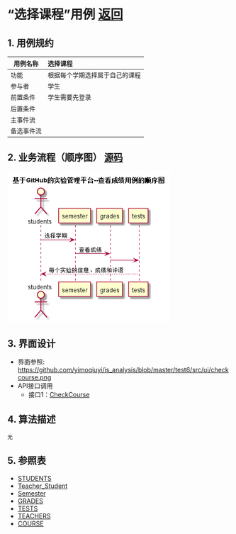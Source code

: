 <!-- markdownlint-disable MD033-->
<!-- 禁止MD033类型的警告 https://www.npmjs.com/package/markdownlint -->

# “选择课程”用例 [返回](../../README.md)
## 1. 用例规约

|用例名称|选择课程|
|-------|:-------------|
|功能|根据每个学期选择属于自己的课程|
|参与者|学生|
|前置条件|学生需要先登录|
|后置条件| |
|主事件流| |
|备选事件流| |

## 2. 业务流程（顺序图） [源码](../main/CheckGrade.puml)
![sequence1](../../CheckGrade.png) 

## 3. 界面设计
- 界面参照: https://github.com/yimoqiuyi/is_analysis/blob/master/test6/src/ui/checkcourse.png
- API接口调用 
    - 接口1：[CheckCourse](../mapper/CheckCourse.md) 

## 4. 算法描述
    无
    
## 5. 参照表
- [STUDENTS](../../DataDesign.md/#STUDENTS)
- [Teacher_Student](../../DataDesign.md/#Teacher_Student)
- [Semester](../../DataDesign.md/#Semester)
- [GRADES](../../DataDesign.md/#GRADES)
- [TESTS](../../DataDesign.md/#TESTS)
- [TEACHERS](../../DataDesign.md/#TEACHERS)
- [COURSE](../../DataDesign.md/#COURSE)
